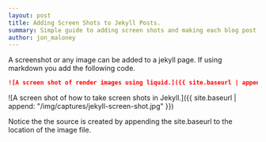 ```yaml
---
layout: post
title: Adding Screen Shots to Jekyll Posts.
summary: Simple guide to adding screen shots and making each blog post easier to follow.
author: jon_maloney
---
```


A screenshot or any image can be added to a jekyll page. If using markdown you add the following code. 

```markdown
![A screen shot of render images using liquid.]({{ site.baseurl | append: "/img/captures/jekyll-screen-shot.jpg" }})
```



![A screen shot of how to take screen shots in Jekyll.]({{ site.baseurl | append: "/img/captures/jekyll-screen-shot.jpg" }})

Notice the the source is created by appending the site.baseurl to the location of the image file.
